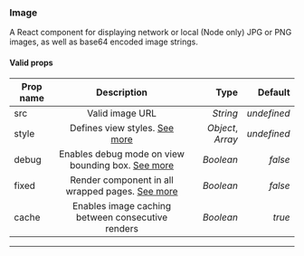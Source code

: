 ### Image

A React component for displaying network or local (Node only) JPG or PNG images, as well as base64 encoded image strings.

#### Valid props

| Prop name |                                Description                                 |              Type |     Default |
| --------- | :------------------------------------------------------------------------: | ----------------: | ----------: |
| src       |                              Valid image URL                               |          _String_ | _undefined_ |
| style     |                 Defines view styles. [See more](#styling)                  | _Object_, _Array_ | _undefined_ |
| debug     |      Enables debug mode on view bounding box. [See more](#debugging)       |         _Boolean_ |     _false_ |
| fixed     | Render component in all wrapped pages. [See more](/advanced#page-wrapping) |         _Boolean_ |     _false_ |
| cache     |             Enables image caching between consecutive renders              |         _Boolean_ |      _true_ |

---
